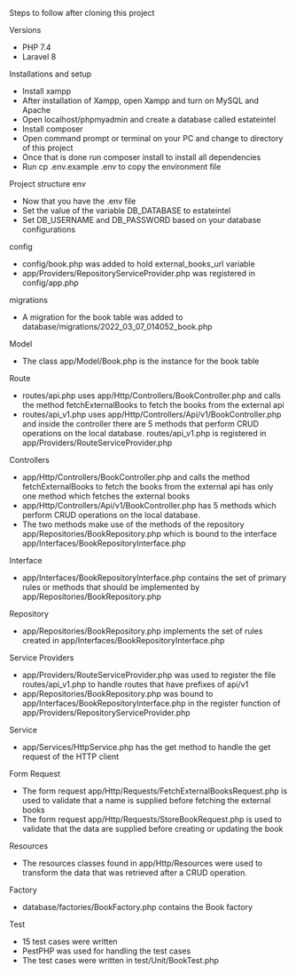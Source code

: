 Steps to follow after cloning this project

Versions
- PHP 7.4
- Laravel 8

Installations and setup
- Install xampp
- After installation of Xampp, open Xampp and turn on MySQL and Apache
- Open localhost/phpmyadmin and create a database called estateintel
- Install composer
- Open command prompt or terminal on your PC and change to directory of this project
- Once that is done run composer install to install all dependencies
- Run cp .env.example .env to copy the environment file

Project structure
env
- Now that you have the .env file
- Set the value of the variable DB_DATABASE to estateintel
- Set DB_USERNAME and DB_PASSWORD based on your database configurations

config
- config/book.php was added to hold external_books_url variable
- app/Providers/RepositoryServiceProvider.php was registered in config/app.php

migrations
- A migration for the book table was added to database/migrations/2022_03_07_014052_book.php

Model
- The class app/Model/Book.php is the instance for the book table

Route
- routes/api.php uses app/Http/Controllers/BookController.php and calls the method fetchExternalBooks to fetch the books from the external api
- routes/api_v1.php uses app/Http/Controllers/Api/v1/BookController.php and inside the controller there are 5 methods that perform CRUD operations on the local database. routes/api_v1.php is registered in app/Providers/RouteServiceProvider.php

Controllers
- app/Http/Controllers/BookController.php and calls the method fetchExternalBooks to fetch the books from the external api has only one method which fetches the external books
- app/Http/Controllers/Api/v1/BookController.php has 5 methods which perform CRUD operations on the local database.
- The two methods make use of the methods of the repository app/Repositories/BookRepository.php which is bound to the interface app/Interfaces/BookRepositoryInterface.php

Interface
- app/Interfaces/BookRepositoryInterface.php contains the set of primary rules or methods that should be implemented by app/Repositories/BookRepository.php

Repository
- app/Repositories/BookRepository.php implements the set of rules created in app/Interfaces/BookRepositoryInterface.php

Service Providers
- app/Providers/RouteServiceProvider.php was used to register the file routes/api_v1.php to handle routes that have prefixes of api/v1
- app/Repositories/BookRepository.php was bound to app/Interfaces/BookRepositoryInterface.php in the register function of app/Providers/RepositoryServiceProvider.php

Service
- app/Services/HttpService.php has the get method to handle the get request of the HTTP client

Form Request
- The form request app/Http/Requests/FetchExternalBooksRequest.php is used to validate that a name is supplied before fetching the external books
- The form request app/Http/Requests/StoreBookRequest.php is used to validate that the data are supplied before creating or updating the book

Resources
- The resources classes found in app/Http/Resources were used to transform the data that was retrieved after a CRUD operation.

Factory
- database/factories/BookFactory.php contains the Book factory

Test
- 15 test cases were written
- PestPHP was used for handling the test cases
- The test cases were written in test/Unit/BookTest.php





